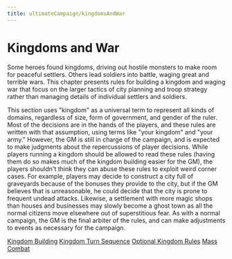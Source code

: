 ```yaml
---
title: ultimateCampaign/kingdomsAndWar
---
```

# Kingdoms and War

Some heroes found kingdoms, driving out hostile monsters to make room for peaceful settlers. Others lead soldiers into battle, waging great and terrible wars. This chapter presents rules for building a kingdom and waging war that focus on the larger tactics of city planning and troop strategy rather than managing details of individual settlers and soldiers.

This section uses "kingdom" as a universal term to represent all kinds of domains, regardless of size, form of government, and gender of the ruler. Most of the decisions are in the hands of the players, and these rules are written with that assumption, using terms like "your kingdom" and "your army." However, the GM is still in charge of the campaign, and is expected to make judgments about the repercussions of player decisions. While players running a kingdom should be allowed to read these rules (having them do so makes much of the kingdom building easier for the GM), the players shouldn't think they can abuse these rules to exploit weird corner cases. For example, players may decide to construct a city full of graveyards because of the bonuses they provide to the city, but if the GM believes that is unreasonable, he could decide that the city is prone to frequent undead attacks. Likewise, a settlement with more magic shops than houses and businesses may slowly become a ghost town as all the normal citizens move elsewhere out of superstitious fear. As with a normal campaign, the GM is the final arbiter of the rules, and can make adjustments to events as necessary for the campaign.

[Kingdom Building](ultimateCampaign/kingdomsAndWar_dir/kingdomBuilding.md) [Kingdom Turn Sequence](ultimateCampaign/kingdomsAndWar_dir/kingdomTurnSequence.md) [Optional Kingdom Rules](ultimateCampaign/kingdomsAndWar_dir/optionalKingdomRules.md) [Mass Combat](ultimateCampaign/kingdomsAndWar_dir/massCombat.md)

